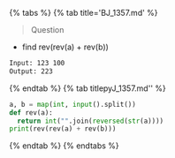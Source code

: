 {% tabs %}
{% tab title='BJ_1357.md' %}

> Question

* find rev(rev(a) + rev(b))

```txt
Input: 123 100
Output: 223
```

{% endtab %}
{% tab titlepyJ_1357.md'' %}

```py
a, b = map(int, input().split())
def rev(a):
  return int("".join(reversed(str(a))))
print(rev(rev(a) + rev(b)))
```

{% endtab %}
{% endtabs %}
